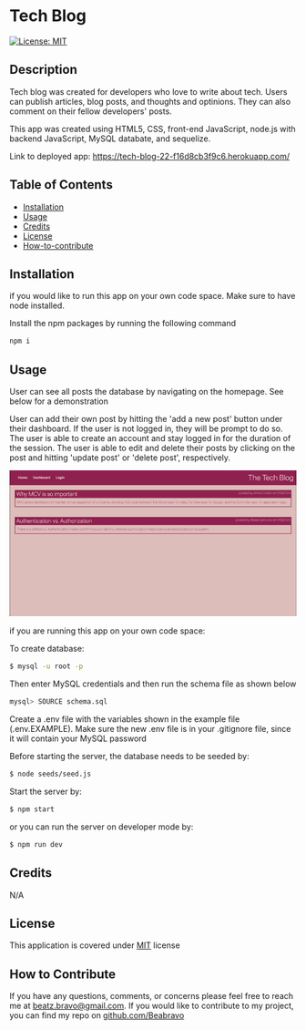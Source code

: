 # Tech Blog

[![License: MIT](https://img.shields.io/badge/License-MIT-yellow.svg)](https://opensource.org/licenses/MIT)

## Description

Tech blog was created for developers who love to write about tech. Users can publish articles, blog posts, and thoughts and optinions. They can also comment on their fellow developers' posts.

This app was created using HTML5, CSS, front-end JavaScript, node.js with backend JavaScript, MySQL databate, and sequelize.

Link to deployed app: https://tech-blog-22-f16d8cb3f9c6.herokuapp.com/

## Table of Contents

- [Installation](#installation)
- [Usage](#usage)
- [Credits](#credits)
- [License](#license)
- [How-to-contribute](#how-to-contribute)

## Installation

if you would like to run this app on your own code space.
Make sure to have node installed.

Install the npm packages by running the following command

```bash
npm i
```

## Usage

User can see all posts the database by navigating on the homepage. See below for a demonstration

User can add their own post by hitting the 'add a new post' button under their dashboard. If the user is not logged in, they will be prompt to do so. The user is able to create an account and stay logged in for the duration of the session.
The user is able to edit and delete their posts by clicking on the post and hitting 'update post' or 'delete post', respectively.

![screenrecording](./assets/ScreenRecording.gif)

if you are running this app on your own code space:

To create database:

```bash
$ mysql -u root -p
```

Then enter MySQL credentials and then run the schema file as shown below

```bash
mysql> SOURCE schema.sql
```

Create a .env file with the variables shown in the example file (.env.EXAMPLE). Make sure the new .env file is in your .gitignore file, since it will contain your MySQL password

Before starting the server, the database needs to be seeded by:

```bash
$ node seeds/seed.js
```

Start the server by:

```bash
$ npm start
```

or you can run the server on developer mode by:

```javascript
$ npm run dev
```

## Credits

N/A

## License

This application is covered under [MIT](https://choosealicense.com/licenses/mit/) license

## How to Contribute
If you have any questions, comments, or concerns please feel free to reach me at beatz.bravo@gmail.com. If you would like to contribute to my project, you can find my repo on [github.com/Beabravo](https://www.github.com/Beabravo)
